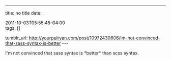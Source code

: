 ---
title: no title
date:

 2011-10-03T05:55:45-04:00  
tags:  []

tumblr_url:
http://yourpalryan.com/post/10972430606/im-not-convinced-that-sass-syntax-is-better
\-\--

I'm not convinced that sass syntax is \*better\* than scss syntax.
